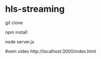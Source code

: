 # hls-streaming
git clone 

npm install

node server.js

#xem video
http://localhost:3000/index.html
